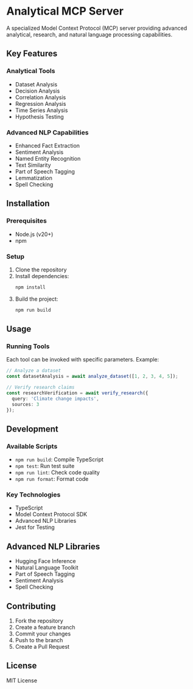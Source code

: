 # Analytical MCP Server

A specialized Model Context Protocol (MCP) server providing advanced analytical, research, and natural language processing capabilities.

## Key Features

### Analytical Tools
- Dataset Analysis
- Decision Analysis
- Correlation Analysis
- Regression Analysis
- Time Series Analysis
- Hypothesis Testing

### Advanced NLP Capabilities
- Enhanced Fact Extraction
- Sentiment Analysis
- Named Entity Recognition
- Text Similarity
- Part of Speech Tagging
- Lemmatization
- Spell Checking

## Installation

### Prerequisites
- Node.js (v20+)
- npm

### Setup
1. Clone the repository
2. Install dependencies:
   ```bash
   npm install
   ```
3. Build the project:
   ```bash
   npm run build
   ```

## Usage

### Running Tools
Each tool can be invoked with specific parameters. Example:
```typescript
// Analyze a dataset
const datasetAnalysis = await analyze_dataset([1, 2, 3, 4, 5]);

// Verify research claims
const researchVerification = await verify_research({
  query: 'Climate change impacts',
  sources: 3
});
```

## Development

### Available Scripts
- `npm run build`: Compile TypeScript
- `npm test`: Run test suite
- `npm run lint`: Check code quality
- `npm run format`: Format code

### Key Technologies
- TypeScript
- Model Context Protocol SDK
- Advanced NLP Libraries
- Jest for Testing

## Advanced NLP Libraries
- Hugging Face Inference
- Natural Language Toolkit
- Part of Speech Tagging
- Sentiment Analysis
- Spell Checking

## Contributing
1. Fork the repository
2. Create a feature branch
3. Commit your changes
4. Push to the branch
5. Create a Pull Request

## License
MIT License
